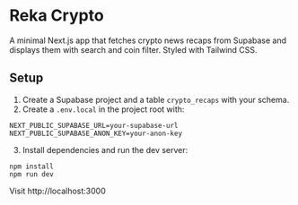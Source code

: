 # Reka Crypto

A minimal Next.js app that fetches crypto news recaps from Supabase and displays them with search and coin filter. Styled with Tailwind CSS.

## Setup

1. Create a Supabase project and a table `crypto_recaps` with your schema.
2. Create a `.env.local` in the project root with:

```
NEXT_PUBLIC_SUPABASE_URL=your-supabase-url
NEXT_PUBLIC_SUPABASE_ANON_KEY=your-anon-key
```

3. Install dependencies and run the dev server:

```
npm install
npm run dev
```

Visit http://localhost:3000


